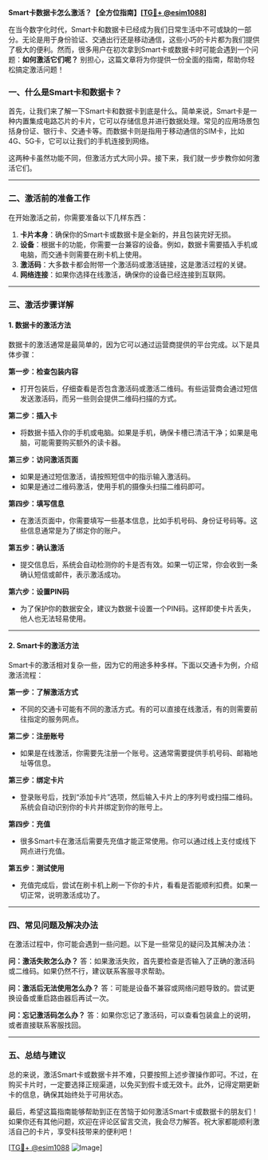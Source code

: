 **Smart卡数据卡怎么激活？【全方位指南】[[TG💪+ @esim1088](https://t.me/s/esim1088)]**

在当今数字化时代，Smart卡和数据卡已经成为我们日常生活中不可或缺的一部分。无论是用于身份验证、交通出行还是移动通信，这些小巧的卡片都为我们提供了极大的便利。然而，很多用户在初次拿到Smart卡或数据卡时可能会遇到一个问题：**如何激活它们呢？** 别担心，这篇文章将为你提供一份全面的指南，帮助你轻松搞定激活问题！

### 一、什么是Smart卡和数据卡？

首先，让我们来了解一下Smart卡和数据卡到底是什么。简单来说，Smart卡是一种内置集成电路芯片的卡片，它可以存储信息并进行数据处理。常见的应用场景包括身份证、银行卡、交通卡等。而数据卡则是指用于移动通信的SIM卡，比如4G、5G卡，它可以让我们的手机连接到网络。

这两种卡虽然功能不同，但激活方式大同小异。接下来，我们就一步步教你如何激活它们。

---

### 二、激活前的准备工作

在开始激活之前，你需要准备以下几样东西：

1. **卡片本身**：确保你的Smart卡或数据卡是全新的，并且包装完好无损。
2. **设备**：根据卡的功能，你需要一台兼容的设备。例如，数据卡需要插入手机或电脑，而交通卡则需要在刷卡机上使用。
3. **激活码**：大多数卡都会附带一个激活码或激活链接，这是激活过程的关键。
4. **网络连接**：如果你选择在线激活，确保你的设备已经连接到互联网。

---

### 三、激活步骤详解

#### 1. 数据卡的激活方法

数据卡的激活通常是最简单的，因为它可以通过运营商提供的平台完成。以下是具体步骤：

**第一步：检查包装内容**
- 打开包装后，仔细查看是否包含激活码或激活二维码。有些运营商会通过短信发送激活码，而另一些则会提供二维码扫描的方式。

**第二步：插入卡**
- 将数据卡插入你的手机或电脑。如果是手机，确保卡槽已清洁干净；如果是电脑，可能需要购买额外的读卡器。

**第三步：访问激活页面**
- 如果是通过短信激活，请按照短信中的指示输入激活码。
- 如果是通过二维码激活，使用手机的摄像头扫描二维码即可。

**第四步：填写信息**
- 在激活页面中，你需要填写一些基本信息，比如手机号码、身份证号码等。这些信息通常是为了绑定你的账户。

**第五步：确认激活**
- 提交信息后，系统会自动检测你的卡是否有效。如果一切正常，你会收到一条确认短信或邮件，表示激活成功。

**第六步：设置PIN码**
- 为了保护你的数据安全，建议为数据卡设置一个PIN码。这样即使卡片丢失，他人也无法轻易使用。

---

#### 2. Smart卡的激活方法

Smart卡的激活相对复杂一些，因为它的用途多种多样。下面以交通卡为例，介绍激活流程：

**第一步：了解激活方式**
- 不同的交通卡可能有不同的激活方式。有的可以直接在线激活，有的则需要前往指定的服务网点。

**第二步：注册账号**
- 如果是在线激活，你需要先注册一个账号。这通常需要提供手机号码、邮箱地址等信息。

**第三步：绑定卡片**
- 登录账号后，找到“添加卡片”选项，然后输入卡片上的序列号或扫描二维码。系统会自动识别你的卡片并绑定到你的账号上。

**第四步：充值**
- 很多Smart卡在激活后需要先充值才能正常使用。你可以通过线上支付或线下网点进行充值。

**第五步：测试使用**
- 充值完成后，尝试在刷卡机上刷一下你的卡片，看看是否能顺利扣费。如果一切正常，说明激活成功了。

---

### 四、常见问题及解决办法

在激活过程中，你可能会遇到一些问题。以下是一些常见的疑问及其解决办法：

**问：激活失败怎么办？**
答：如果激活失败，首先要检查是否输入了正确的激活码或二维码。如果仍然不行，建议联系客服寻求帮助。

**问：激活后无法使用怎么办？**
答：可能是设备不兼容或网络问题导致的。尝试更换设备或重启路由器后再试一次。

**问：忘记激活码怎么办？**
答：如果你忘记了激活码，可以查看包装盒上的说明，或者直接联系客服找回。

---

### 五、总结与建议

总的来说，激活Smart卡或数据卡并不难，只要按照上述步骤操作即可。不过，在购买卡片时，一定要选择正规渠道，以免买到假卡或无效卡。此外，记得定期更新卡的信息，确保其始终处于可用状态。

最后，希望这篇指南能够帮助到正在苦恼于如何激活Smart卡或数据卡的朋友们！如果你还有其他问题，欢迎在评论区留言交流，我会尽力解答。祝大家都能顺利激活自己的卡片，享受科技带来的便利吧！

[[TG💪+ @esim1088](https://t.me/s/esim1088) ![Image](https://i.postimg.cc/4NQfJmqS/Snipaste-2025-05-13-00-14-12.png)]